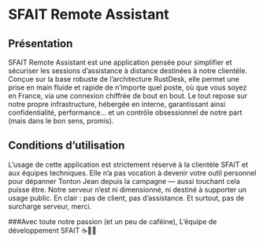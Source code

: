 # SFAIT Remote Assistant

## Présentation
SFAIT Remote Assistant est une application pensée pour simplifier et sécuriser les sessions d’assistance à distance destinées à notre clientèle. Conçue sur la base robuste de l’architecture RustDesk, elle permet une prise en main fluide et rapide de n’importe quel poste, où que vous soyez en France, via une connexion chiffrée de bout en bout. Le tout repose sur notre propre infrastructure, hébergée en interne, garantissant ainsi confidentialité, performance… et un contrôle obsessionnel de notre part (mais dans le bon sens, promis).

## Conditions d’utilisation
L’usage de cette application est strictement réservé à la clientèle SFAIT et aux équipes techniques. Elle n’a pas vocation à devenir votre outil personnel pour dépanner Tonton Jean depuis la campagne — aussi touchant cela puisse être. Notre serveur n’est ni dimensionné, ni destiné à supporter un usage public. En clair : pas de client, pas d’assistance. Et surtout, pas de surcharge serveur, merci.

###Avec toute notre passion (et un peu de caféine),
L’équipe de développement SFAIT ☕👨‍💻
